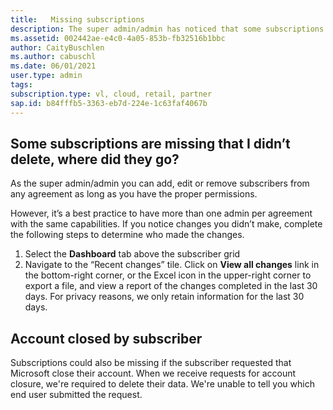 ```yaml
--- 
title:   Missing subscriptions
description: The super admin/admin has noticed that some subscriptions have been removed but 't know who removed them
ms.assetid: 002442ae-e4c0-4a05-853b-fb32516b1bbc
author: CaityBuschlen 
ms.author: cabuschl 
ms.date: 06/01/2021
user.type: admin 
tags:  
subscription.type: vl, cloud, retail, partner 
sap.id: b84fffb5-3363-eb7d-224e-1c63faf4067b
---
```


## Some subscriptions are missing that I didn’t delete, where did they go?

As the super admin/admin you can add, edit or remove subscribers from any agreement as long as you have the proper permissions. 

However, it’s a best practice to have more than one admin per agreement with the same capabilities. If you notice changes you didn’t make, complete the following steps to determine who made the changes.

1.	Select the **Dashboard** tab above the subscriber grid
2.	Navigate to the “Recent changes” tile. Click on **View all changes** link in the bottom-right corner, or the Excel icon in the upper-right corner to export a file, and view a report of the changes completed in the last 30 days. For privacy reasons, we only retain information for the last 30 days.

## Account closed by subscriber 
Subscriptions could also be missing if the subscriber requested that Microsoft close their account. When we receive requests for account closure, we're required to delete their data. We're unable to tell you which end user submitted the request. 
